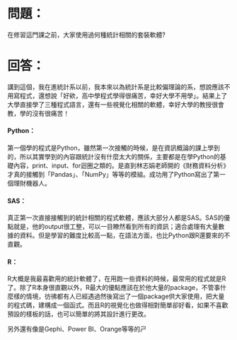# 問題：
在修習這門課之前，大家使用過何種統計相關的套裝軟體?
# 回答：
講到這個，我在進統計系以前，我本來以為統計系是比較偏理論的系，想說應該不用寫程式，還想說「好欸，高中學程式學得很痛苦，幸好大學不用學」。結果上了大學直接學了三種程式語言，還有一些視覺化相關的軟體，幸好大學的教授很會教，學的沒有很痛苦！
#### Python：
第一個學的程式是Python，雖然第一次接觸的時候，是在資訊概論的課上學到的，所以其實學到的內容跟統計沒有什麼太大的關係，主要都是在學Python的基礎內容，print、input、for迴圈之類的。是直到林志娟老師開的《財務資料分析》才真的接觸到「Pandas」、「NumPy」等等的模組。成功用了Python寫出了第一個理財機器人。
#### SAS：
真正第一次直接接觸到的統計相關的程式軟體，應該大部分人都是SAS。SAS的優點就是，他的output很工整，可以一目瞭然看到所有的資訊；適合處理有大量數據的資料。但是學習的難度比較高一點，在語法方面，也比Python跟R還要來的不直觀。
#### R：
R大概是我最喜歡用的統計軟體了，在用跑一些資料的時候，最常用的程式就是R了。除了R本身很直觀以外，R最大的優點應該在於他大量的package，不管事什麼樣的情境，彷彿都有人已經遇過然後寫出了一個package供大家使用，把大量的程式碼，建構成一個函式。而且R的視覺化也做得相對簡單卻好看，如果不喜歡預設的樣板的話，也可以簡單的將其設計進行更改。

另外還有像是Gephi、Power BI、Orange等等的ㄕ